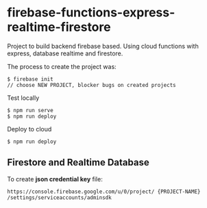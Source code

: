
# firebase-functions-express-realtime-firestore

Project to build backend firebase based. 
Using cloud functions with express, database realtime and firestore.

The process to create the project was:
```
$ firebase init 
// choose NEW PROJECT, blocker bugs on created projects
```

Test locally
```
$ npm run serve
$ npm run deploy
```

Deploy to cloud
```
$ npm run deploy
```

## Firestore and Realtime Database

To create **json credential key** file:
```
https://console.firebase.google.com/u/0/project/ {PROJECT-NAME} /settings/serviceaccounts/adminsdk
```
